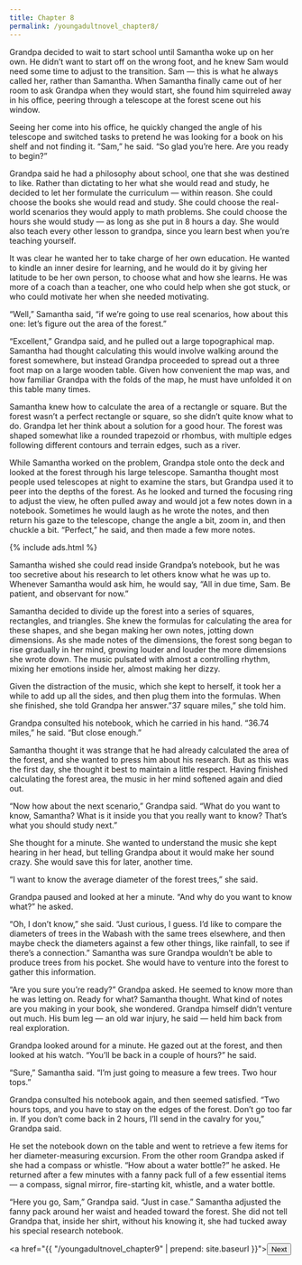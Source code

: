 ```yaml
---
title: Chapter 8
permalink: /youngadultnovel_chapter8/
---
```


Grandpa decided to wait to start school until Samantha woke up on her own. He didn’t want to start off on the wrong foot, and he knew Sam would need some time to adjust to the transition. Sam — this is what he always called her, rather than Samantha. When Samantha finally came out of her room to ask Grandpa when they would start, she found him squirreled away in his office, peering through a telescope at the forest scene out his window.

Seeing her come into his office, he quickly changed the angle of his telescope and switched tasks to pretend he was looking for a book on his shelf and not finding it. “Sam,” he said. “So glad you’re here. Are you ready to begin?”

Grandpa said he had a philosophy about school, one that she was destined to like. Rather than dictating to her what she would read and study, he decided to let her formulate the curriculum — within reason. She could choose the books she would read and study. She could choose the real-world scenarios they would apply to math problems. She could choose the hours she would study — as long as she put in 8 hours a day. She would also teach every other lesson to grandpa, since you learn best when you’re teaching yourself.

It was clear he wanted her to take charge of her own education. He wanted to kindle an inner desire for learning, and he would do it by giving her latitude to be her own person, to choose what and how she learns. He was more of a coach than a teacher, one who could help when she got stuck, or who could motivate her when she needed motivating.

“Well,” Samantha said, “if we’re going to use real scenarios, how about this one: let’s figure out the area of the forest.”

“Excellent,” Grandpa said, and he pulled out a large topographical map. Samantha had thought calculating this would involve walking around the forest somewhere, but instead Grandpa proceeded to spread out a three foot map on a large wooden table. Given how convenient the map was, and how familiar Grandpa with the folds of the map, he must have unfolded it on this table many times.

Samantha knew how to calculate the area of a rectangle or square. But the forest wasn’t a perfect rectangle or square, so she didn’t quite know what to do. Grandpa let her think about a solution for a good hour. The forest was shaped somewhat like a rounded trapezoid or rhombus, with multiple edges following different contours and terrain edges, such as a river.

While Samantha worked on the problem, Grandpa stole onto the deck and looked at the forest through his large telescope. Samantha thought most people used telescopes at night to examine the stars, but Grandpa used it to peer into the depths of the forest. As he looked and turned the focusing ring to adjust the view, he often pulled away and would jot a few notes down in a notebook. Sometimes he would laugh as he wrote the notes, and then return his gaze to the telescope, change the angle a bit, zoom in, and then chuckle a bit. “Perfect,” he said, and then made a few more notes.

{% include ads.html %}

Samantha wished she could read inside Grandpa’s notebook, but he was too secretive about his research to let others know what he was up to. Whenever Samantha would ask him, he would say, “All in due time, Sam. Be patient, and observant for now.”

Samantha decided to divide up the forest into a series of squares, rectangles, and triangles. She knew the formulas for calculating the area for these shapes, and she began making her own notes, jotting down dimensions. As she made notes of the dimensions, the forest song began to rise gradually in her mind, growing louder and louder the more dimensions she wrote down. The music pulsated with almost a controlling rhythm, mixing her emotions inside her, almost making her dizzy.

Given the distraction of the music, which she kept to herself, it took her a while to add up all the sides, and then plug them into the formulas. When she finished, she told Grandpa her answer.”37 square miles,” she told him.

Grandpa consulted his notebook, which he carried in his hand. “36.74 miles,” he said. “But close enough.”

Samantha thought it was strange that he had already calculated the area of the forest, and she wanted to press him about his research. But as this was the first day, she thought it best to maintain a little respect. Having finished calculating the forest area, the music in her mind softened again and died out.

“Now how about the next scenario,” Grandpa said. “What do you want to know, Samantha? What is it inside you that you really want to know? That’s what you should study next.”

She thought for a minute. She wanted to understand the music she kept hearing in her head, but telling Grandpa about it would make her sound crazy. She would save this for later, another time.

“I want to know the average diameter of the forest trees,” she said.

Grandpa paused and looked at her a minute. “And why do you want to know what?” he asked.

“Oh, I don’t know,” she said. “Just curious, I guess. I’d like to compare the diameters of trees in the Wabash with the same trees elsewhere, and then maybe check the diameters against a few other things, like rainfall, to see if there’s a connection.” Samantha was sure Grandpa wouldn’t be able to produce trees from his pocket. She would have to venture into the forest to gather this information.

“Are you sure you’re ready?” Grandpa asked. He seemed to know more than he was letting on. Ready for what? Samantha thought. What kind of notes are you making in your book, she wondered. Grandpa himself didn’t venture out much. His bum leg — an old war injury, he said — held him back from real exploration.

Grandpa looked around for a minute. He gazed out at the forest, and then looked at his watch. “You’ll be back in a couple of hours?” he said.

“Sure,” Samantha said. “I’m just going to measure a few trees. Two hour tops.”

Grandpa consulted his notebook again, and then seemed satisfied. “Two hours tops, and you have to stay on the edges of the forest. Don’t go too far in. If you don’t come back in 2 hours, I’ll send in the cavalry for you,” Grandpa said.

He set the notebook down on the table and went to retrieve a few items for her diameter-measuring excursion. From the other room Grandpa asked if she had a compass or whistle. “How about a water bottle?” he asked. He returned after a few minutes with a fanny pack full of a few essential items — a compass, signal mirror, fire-starting kit, whistle, and a water bottle.

“Here you go, Sam,” Grandpa said. “Just in case.” Samantha adjusted the fanny pack around her waist and headed toward the forest. She did not tell Grandpa that, inside her shirt, without his knowing it, she had tucked away his special research notebook.

<a href="{{ "/youngadultnovel_chapter9" | prepend: site.baseurl }}"><button type="button" class="btn btn-warning">Next</button></a>
